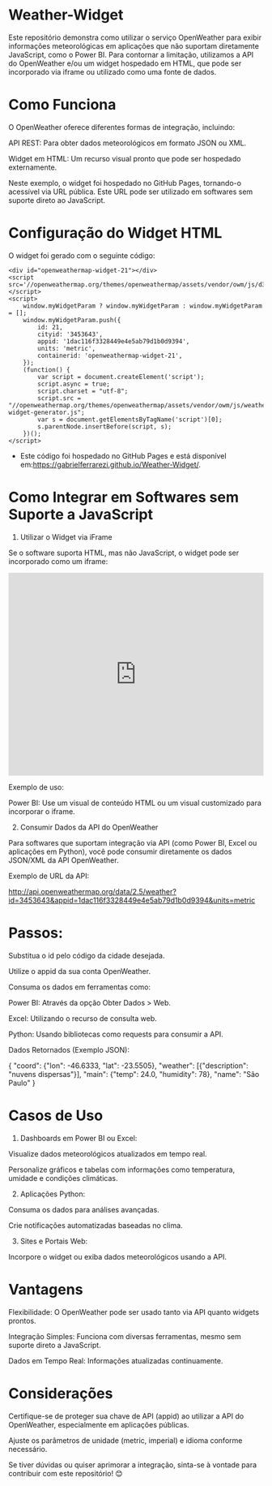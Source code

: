 # Weather-Widget

Este repositório demonstra como utilizar o serviço OpenWeather para exibir informações meteorológicas em aplicações que não suportam diretamente JavaScript, como o Power BI. Para contornar a limitação, utilizamos a API do OpenWeather e/ou um widget hospedado em HTML, que pode ser incorporado via iframe ou utilizado como uma fonte de dados.

# Como Funciona

O OpenWeather oferece diferentes formas de integração, incluindo:

API REST: Para obter dados meteorológicos em formato JSON ou XML.

Widget em HTML: Um recurso visual pronto que pode ser hospedado externamente.

Neste exemplo, o widget foi hospedado no GitHub Pages, tornando-o acessível via URL pública. Este URL pode ser utilizado em softwares sem suporte direto ao JavaScript.

# Configuração do Widget HTML

O widget foi gerado com o seguinte código:

    <div id="openweathermap-widget-21"></div>
    <script src='//openweathermap.org/themes/openweathermap/assets/vendor/owm/js/d3.min.js'></script>
    <script>
        window.myWidgetParam ? window.myWidgetParam : window.myWidgetParam = [];
        window.myWidgetParam.push({
            id: 21,
            cityid: '3453643',
            appid: '1dac116f3328449e4e5ab79d1b0d9394',
            units: 'metric',
            containerid: 'openweathermap-widget-21',
        });
        (function() {
            var script = document.createElement('script');
            script.async = true;
            script.charset = "utf-8";
            script.src = "//openweathermap.org/themes/openweathermap/assets/vendor/owm/js/weather-widget-generator.js";
            var s = document.getElementsByTagName('script')[0];
            s.parentNode.insertBefore(script, s);
        })();
    </script>

- Este código foi hospedado no GitHub Pages e está disponível em:https://gabrielferrarezi.github.io/Weather-Widget/.

# Como Integrar em Softwares sem Suporte a JavaScript

 1. Utilizar o Widget via iFrame

Se o software suporta HTML, mas não JavaScript, o widget pode ser incorporado como um iframe:

<iframe src="https://gabrielferrarezi.github.io/Weather-Widget/" width="100%" height="400px" frameborder="0"></iframe>

Exemplo de uso:

Power BI: Use um visual de conteúdo HTML ou um visual customizado para incorporar o iframe.

 2. Consumir Dados da API do OpenWeather

Para softwares que suportam integração via API (como Power BI, Excel ou aplicações em Python), você pode consumir diretamente os dados JSON/XML da API OpenWeather.

Exemplo de URL da API:

http://api.openweathermap.org/data/2.5/weather?id=3453643&appid=1dac116f3328449e4e5ab79d1b0d9394&units=metric

# Passos:

Substitua o id pelo código da cidade desejada.

Utilize o appid da sua conta OpenWeather.

Consuma os dados em ferramentas como:

Power BI: Através da opção Obter Dados > Web.

Excel: Utilizando o recurso de consulta web.

Python: Usando bibliotecas como requests para consumir a API.

Dados Retornados (Exemplo JSON):

{
    "coord": {"lon": -46.6333, "lat": -23.5505},
    "weather": [{"description": "nuvens dispersas"}],
    "main": {"temp": 24.0, "humidity": 78},
    "name": "São Paulo"
}

# Casos de Uso

 1. Dashboards em Power BI ou Excel:

Visualize dados meteorológicos atualizados em tempo real.

Personalize gráficos e tabelas com informações como temperatura, umidade e condições climáticas.

 2. Aplicações Python:

Consuma os dados para análises avançadas.

Crie notificações automatizadas baseadas no clima.

 3. Sites e Portais Web:

Incorpore o widget ou exiba dados meteorológicos usando a API.

# Vantagens

Flexibilidade: O OpenWeather pode ser usado tanto via API quanto widgets prontos.

Integração Simples: Funciona com diversas ferramentas, mesmo sem suporte direto a JavaScript.

Dados em Tempo Real: Informações atualizadas continuamente.

# Considerações

Certifique-se de proteger sua chave de API (appid) ao utilizar a API do OpenWeather, especialmente em aplicações públicas.

Ajuste os parâmetros de unidade (metric, imperial) e idioma conforme necessário.

Se tiver dúvidas ou quiser aprimorar a integração, sinta-se à vontade para contribuir com este repositório! 😊
